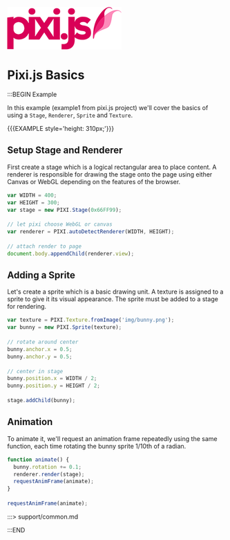 <a href='index.html'>
  <img id="logo" src="img/pixi.png" />
</a>

# Pixi.js Basics

:::BEGIN Example

In this example (example1 from pixi.js project) we'll cover the basics of using a `Stage`, `Renderer`,
`Sprite` and `Texture`.

{{{EXAMPLE style='height: 310px;'}}}

## Setup Stage and Renderer

First create a stage which is a logical rectangular area to place
content. A renderer is responsible for drawing the stage onto the
page using either Canvas or WebGL depending on the features of the browser.

```js
var WIDTH = 400;
var HEIGHT = 300;
var stage = new PIXI.Stage(0x66FF99);

// let pixi choose WebGL or canvas
var renderer = PIXI.autoDetectRenderer(WIDTH, HEIGHT);

// attach render to page
document.body.appendChild(renderer.view);
```

## Adding a Sprite

Let's create a sprite which is a basic drawing unit. A texture
is assigned to a sprite to give it its visual appearance. The sprite
must be added to a stage for rendering.

```js
var texture = PIXI.Texture.fromImage('img/bunny.png');
var bunny = new PIXI.Sprite(texture);

// rotate around center
bunny.anchor.x = 0.5;
bunny.anchor.y = 0.5;

// center in stage
bunny.position.x = WIDTH / 2;
bunny.position.y = HEIGHT / 2;

stage.addChild(bunny);
```

## Animation

To animate it, we'll request an animation frame repeatedly using the
same function, each time rotating the bunny sprite 1/10th of a radian.

```js
function animate() {
  bunny.rotation += 0.1;
  renderer.render(stage);
  requestAnimFrame(animate);
}

requestAnimFrame(animate);
```

:::> support/common.md

:::END
